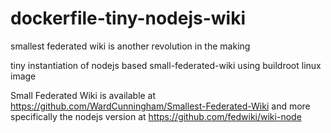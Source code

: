 dockerfile-tiny-nodejs-wiki
===========================

smallest federated wiki is another revolution in the making


tiny instantiation of nodejs based small-federated-wiki using buildroot linux image


Small Federated Wiki is available at https://github.com/WardCunningham/Smallest-Federated-Wiki and more specifically the nodejs version at https://github.com/fedwiki/wiki-node
